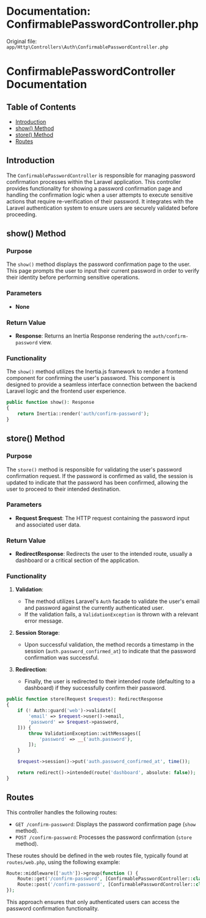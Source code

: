 # Documentation: ConfirmablePasswordController.php

Original file: `app/Http\Controllers\Auth\ConfirmablePasswordController.php`

# ConfirmablePasswordController Documentation

## Table of Contents
- [Introduction](#introduction)
- [show() Method](#show-method)
- [store() Method](#store-method)
- [Routes](#routes)

## Introduction
The `ConfirmablePasswordController` is responsible for managing password confirmation processes within the Laravel application. This controller provides functionality for showing a password confirmation page and handling the confirmation logic when a user attempts to execute sensitive actions that require re-verification of their password. It integrates with the Laravel authentication system to ensure users are securely validated before proceeding.

## show() Method

### Purpose
The `show()` method displays the password confirmation page to the user. This page prompts the user to input their current password in order to verify their identity before performing sensitive operations.

### Parameters
- **None**

### Return Value
- **Response**: Returns an Inertia Response rendering the `auth/confirm-password` view.

### Functionality
The `show()` method utilizes the Inertia.js framework to render a frontend component for confirming the user's password. This component is designed to provide a seamless interface connection between the backend Laravel logic and the frontend user experience.

```php
public function show(): Response
{
    return Inertia::render('auth/confirm-password');
}
```

## store() Method

### Purpose
The `store()` method is responsible for validating the user's password confirmation request. If the password is confirmed as valid, the session is updated to indicate that the password has been confirmed, allowing the user to proceed to their intended destination.

### Parameters
- **Request $request**: The HTTP request containing the password input and associated user data.

### Return Value
- **RedirectResponse**: Redirects the user to the intended route, usually a dashboard or a critical section of the application.

### Functionality
1. **Validation**: 
   - The method utilizes Laravel's `Auth` facade to validate the user's email and password against the currently authenticated user.
   - If the validation fails, a `ValidationException` is thrown with a relevant error message.
   
2. **Session Storage**:
   - Upon successful validation, the method records a timestamp in the session (`auth.password_confirmed_at`) to indicate that the password confirmation was successful.
   
3. **Redirection**:
   - Finally, the user is redirected to their intended route (defaulting to a dashboard) if they successfully confirm their password.

```php
public function store(Request $request): RedirectResponse
{
    if (! Auth::guard('web')->validate([
        'email' => $request->user()->email,
        'password' => $request->password,
    ])) {
        throw ValidationException::withMessages([
            'password' => __('auth.password'),
        ]);
    }

    $request->session()->put('auth.password_confirmed_at', time());

    return redirect()->intended(route('dashboard', absolute: false));
}
```

## Routes
This controller handles the following routes:
- `GET /confirm-password`: Displays the password confirmation page (`show` method).
- `POST /confirm-password`: Processes the password confirmation (`store` method).

These routes should be defined in the web routes file, typically found at `routes/web.php`, using the following example:

```php
Route::middleware(['auth'])->group(function () {
    Route::get('/confirm-password', [ConfirmablePasswordController::class, 'show'])->name('password.confirm');
    Route::post('/confirm-password', [ConfirmablePasswordController::class, 'store']);
});
```

This approach ensures that only authenticated users can access the password confirmation functionality.